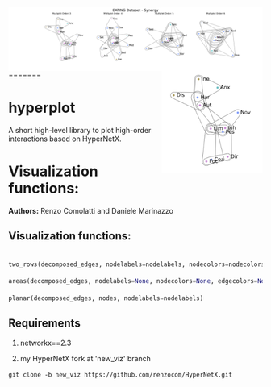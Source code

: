 <img src="figs/eating_areas_syn_labels.png" align="right" width="700pt">

=======
<img src="figs/banner.png" align="right" width="200pt">

# hyperplot
A short high-level library to plot high-order interactions based on HyperNetX.

Visualization functions:
=======
**Authors:** Renzo Comolatti and Daniele Marinazzo
<br />

## Visualization functions:
```python

two_rows(decomposed_edges, nodelabels=nodelabels, nodecolors=nodecolors, column_spacing=2.5, nodesize=0.11, subplot_width=12)

areas(decomposed_edges, nodelabels=None, nodecolors=None, edgecolors=None, linewidth=1)

planar(decomposed_edges, nodes, nodelabels=nodelabels)
```

## Requirements

1. networkx==2.3

2. my HyperNetX fork at 'new_viz' branch
 
`git clone -b new_viz https://github.com/renzocom/HyperNetX.git`
